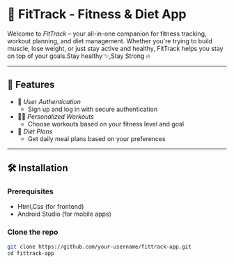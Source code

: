 # 💪 FitTrack - Fitness & Diet App

Welcome to *FitTrack* – your all-in-one companion for fitness tracking, workout planning, and diet management. Whether you're trying to build muscle, lose weight, or just stay active and healthy, FitTrack helps you stay on top of your goals.Stay healthy ✨,Stay Strong 🔥



---

## 📱 Features

- 👤 *User Authentication*
  - Sign up and log in with secure authentication
- 🏋‍♂ *Personalized Workouts*
  - Choose workouts based on your fitness level and goal
- 🥗 *Diet Plans*
  - Get daily meal plans based on your preferences


---

## 🛠 Installation

### Prerequisites
- Html,Css (for frontend)
- Android Studio (for mobile apps)

### Clone the repo
```bash
git clone https://github.com/your-username/fittrack-app.git
cd fittrack-app
